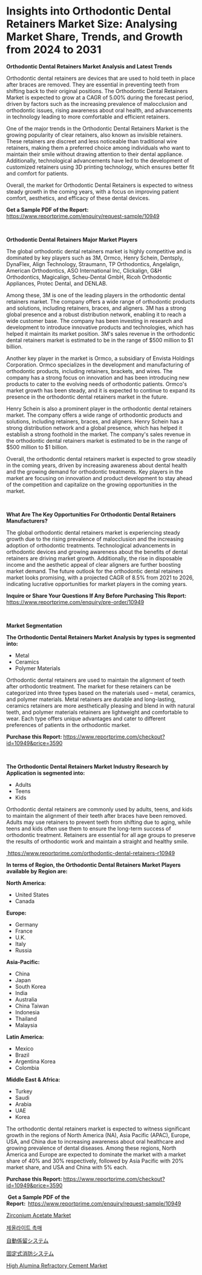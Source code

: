 <p><h1>Insights into Orthodontic Dental Retainers Market Size: Analysing Market Share, Trends, and Growth from 2024 to 2031</h1></p><p><strong>Orthodontic Dental Retainers Market Analysis and Latest Trends</strong></p>
<p><p>Orthodontic dental retainers are devices that are used to hold teeth in place after braces are removed. They are essential in preventing teeth from shifting back to their original positions. The Orthodontic Dental Retainers Market is expected to grow at a CAGR of 5.00% during the forecast period, driven by factors such as the increasing prevalence of malocclusion and orthodontic issues, rising awareness about oral health, and advancements in technology leading to more comfortable and efficient retainers.</p><p>One of the major trends in the Orthodontic Dental Retainers Market is the growing popularity of clear retainers, also known as invisible retainers. These retainers are discreet and less noticeable than traditional wire retainers, making them a preferred choice among individuals who want to maintain their smile without drawing attention to their dental appliance. Additionally, technological advancements have led to the development of customized retainers using 3D printing technology, which ensures better fit and comfort for patients.</p><p>Overall, the market for Orthodontic Dental Retainers is expected to witness steady growth in the coming years, with a focus on improving patient comfort, aesthetics, and efficacy of these dental devices.</p></p>
<p><strong>Get a Sample PDF of the Report:&nbsp;</strong> <a href="https://www.reportprime.com/enquiry/request-sample/10949">https://www.reportprime.com/enquiry/request-sample/10949</a></p>
<p>&nbsp;</p>
<p><strong>Orthodontic Dental Retainers Major Market Players</strong></p>
<p><p>The global orthodontic dental retainers market is highly competitive and is dominated by key players such as 3M, Ormco, Henry Schein, Dentsply, DynaFlex, Align Technology, Straumann, TP Orthodontics, Angelalign, American Orthodontics, ASO International Inc, Clickalign, G&H Orthodontics, Magicalign, Scheu-Dental GmbH, Ricoh Orthodontic Appliances, Protec Dental, and DENLAB.</p><p>Among these, 3M is one of the leading players in the orthodontic dental retainers market. The company offers a wide range of orthodontic products and solutions, including retainers, braces, and aligners. 3M has a strong global presence and a robust distribution network, enabling it to reach a wide customer base. The company has been investing in research and development to introduce innovative products and technologies, which has helped it maintain its market position. 3M's sales revenue in the orthodontic dental retainers market is estimated to be in the range of $500 million to $1 billion.</p><p>Another key player in the market is Ormco, a subsidiary of Envista Holdings Corporation. Ormco specializes in the development and manufacturing of orthodontic products, including retainers, brackets, and wires. The company has a strong focus on innovation and has been introducing new products to cater to the evolving needs of orthodontic patients. Ormco's market growth has been steady, and it is expected to continue to expand its presence in the orthodontic dental retainers market in the future.</p><p>Henry Schein is also a prominent player in the orthodontic dental retainers market. The company offers a wide range of orthodontic products and solutions, including retainers, braces, and aligners. Henry Schein has a strong distribution network and a global presence, which has helped it establish a strong foothold in the market. The company's sales revenue in the orthodontic dental retainers market is estimated to be in the range of $500 million to $1 billion.</p><p>Overall, the orthodontic dental retainers market is expected to grow steadily in the coming years, driven by increasing awareness about dental health and the growing demand for orthodontic treatments. Key players in the market are focusing on innovation and product development to stay ahead of the competition and capitalize on the growing opportunities in the market.</p></p>
<p>&nbsp;</p>
<p><strong>What Are The Key Opportunities For Orthodontic Dental Retainers Manufacturers?</strong></p>
<p><p>The global orthodontic dental retainers market is experiencing steady growth due to the rising prevalence of malocclusion and the increasing adoption of orthodontic treatments. Technological advancements in orthodontic devices and growing awareness about the benefits of dental retainers are driving market growth. Additionally, the rise in disposable income and the aesthetic appeal of clear aligners are further boosting market demand. The future outlook for the orthodontic dental retainers market looks promising, with a projected CAGR of 8.5% from 2021 to 2026, indicating lucrative opportunities for market players in the coming years.</p></p>
<p><strong>Inquire or Share Your Questions If Any Before Purchasing This Report:</strong> <a href="https://www.reportprime.com/enquiry/pre-order/10949">https://www.reportprime.com/enquiry/pre-order/10949</a></p>
<p>&nbsp;</p>
<p><strong>Market Segmentation</strong></p>
<p><strong>The Orthodontic Dental Retainers Market Analysis by types is segmented into:</strong></p>
<p><ul><li>Metal</li><li>Ceramics</li><li>Polymer Materials</li></ul></p>
<p><p>Orthodontic dental retainers are used to maintain the alignment of teeth after orthodontic treatment. The market for these retainers can be categorized into three types based on the materials used – metal, ceramics, and polymer materials. Metal retainers are durable and long-lasting, ceramics retainers are more aesthetically pleasing and blend in with natural teeth, and polymer materials retainers are lightweight and comfortable to wear. Each type offers unique advantages and cater to different preferences of patients in the orthodontic market.</p></p>
<p><strong>Purchase this Report:&nbsp;</strong><a href="https://www.reportprime.com/checkout?id=10949&price=3590">https://www.reportprime.com/checkout?id=10949&price=3590</a></p>
<p>&nbsp;</p>
<p><strong>The Orthodontic Dental Retainers Market Industry Research by Application is segmented into:</strong></p>
<p><ul><li>Adults</li><li>Teens</li><li>Kids</li></ul></p>
<p><p>Orthodontic dental retainers are commonly used by adults, teens, and kids to maintain the alignment of their teeth after braces have been removed. Adults may use retainers to prevent teeth from shifting due to aging, while teens and kids often use them to ensure the long-term success of orthodontic treatment. Retainers are essential for all age groups to preserve the results of orthodontic work and maintain a straight and healthy smile.</p></p>
<p><a href="https://www.reportprime.com/orthodontic-dental-retainers-r10949">&nbsp;https://www.reportprime.com/orthodontic-dental-retainers-r10949</a></p>
<p><strong>In terms of Region, the Orthodontic Dental Retainers Market Players available by Region are:</strong></p>
<p>
    <p> <strong> North America: </strong>
        <ul>
            <li>United States</li>
            <li>Canada</li>
        </ul>
        </p> 
    <p> <strong> Europe: </strong>
        <ul>
            <li>Germany</li>
            <li>France</li>
            <li>U.K.</li>
            <li>Italy</li>
            <li>Russia</li>
        </ul>
        </p> 
    <p> <strong> Asia-Pacific: </strong>
        <ul>
            <li>China</li>
            <li>Japan</li>
            <li>South Korea</li>
            <li>India</li>
            <li>Australia</li>
            <li>China Taiwan</li>
            <li>Indonesia</li>
            <li>Thailand</li>
            <li>Malaysia</li>
        </ul>
        </p> 
    <p> <strong> Latin America: </strong>
        <ul>
            <li>Mexico</li>
            <li>Brazil</li>
            <li>Argentina Korea</li>
            <li>Colombia</li>
        </ul>
        </p> 
    <p> <strong> Middle East & Africa: </strong>
        <ul>
            <li>Turkey</li>
            <li>Saudi</li>
            <li>Arabia</li>
            <li>UAE</li>
            <li>Korea</li>
        </ul>
    </p>
    </p>
<p><p>The orthodontic dental retainers market is expected to witness significant growth in the regions of North America (NA), Asia Pacific (APAC), Europe, USA, and China due to increasing awareness about oral healthcare and growing prevalence of dental diseases. Among these regions, North America and Europe are expected to dominate the market with a market share of 40% and 30% respectively, followed by Asia Pacific with 20% market share, and USA and China with 5% each.</p></p>
<p><strong>Purchase this Report: </strong><a href="https://www.reportprime.com/checkout?id=10949&price=3590">https://www.reportprime.com/checkout?id=10949&price=3590</a></p>
<p>&nbsp;<strong>Get a Sample PDF of the Report:&nbsp;&nbsp;</strong><a href="https://www.reportprime.com/enquiry/request-sample/10949">https://www.reportprime.com/enquiry/request-sample/10949</a></p>
<p><strong></strong></p>
<p><p><a href="https://issuu.com/reportprime-2/docs/zirconium-acetate-market-size-2030.pptx">Zirconium Acetate Market</a></p><p><a href="https://github.com/vsr06p4p49/Market-Research-Report-List-1/blob/main/322536822216.md">제올라이트 촉매</a></p><p><a href="https://github.com/ReganWisoky2023/Market-Research-Report-List-1/blob/main/835662424270.md">自動係留システム</a></p><p><a href="https://github.com/cbigkbh02719/Market-Research-Report-List-1/blob/main/490590024269.md">固定式消防システム</a></p><p><a href="https://issuu.com/reportprime-2/docs/high-alumina-refractory-cement-market-size-2030.pp">High Alumina Refractory Cement Market</a></p></p>